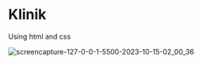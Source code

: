 # Klinik
Using html and css

![screencapture-127-0-0-1-5500-2023-10-15-02_00_36](https://github.com/anjanadave/Klinik/assets/138798176/5fe5ca5f-975f-4aa4-8d93-93e5f768580e)
